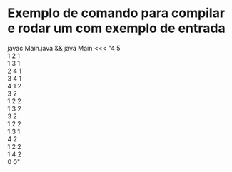 # Exemplo de comando para compilar e rodar um com exemplo de entrada  

javac Main.java && java Main <<< "4 5  
1 2 1  
1 3 1  
2 4 1  
3 4 1  
4 1 2  
3 2  
1 2 2  
1 3 2  
3 2  
1 2 2  
1 3 1  
4 2  
1 2 2  
1 4 2  
0 0"  
